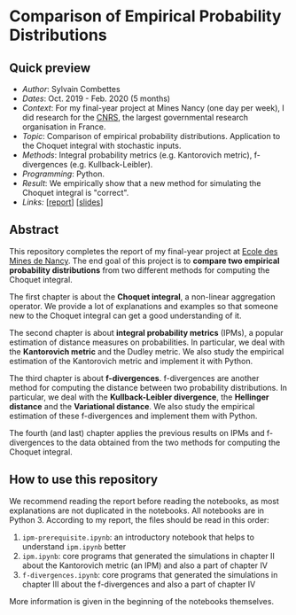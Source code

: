 # Comparison of Empirical Probability Distributions

## Quick preview

- _Author_: Sylvain Combettes
- _Dates_: Oct. 2019 - Feb. 2020 (5 months)
- _Context_: For my final-year project at Mines Nancy (one day per week), I did research for the [CNRS](http://www.cnrs.fr/en), the largest governmental research organisation in France.
- _Topic_: Comparison of empirical probability distributions. Application to the Choquet integral with stochastic inputs.
- _Methods_: Integral probability metrics (e.g. Kantorovich metric), f-divergences (e.g. Kullback-Leibler).
- _Programming_: Python.
- _Result_: We empirically show that a new method for simulating the Choquet integral is "correct".
- _Links:_  [[report](https://sylvaincom.github.io/docs/comparison_distributions_report.pdf)] [[slides](https://sylvaincom.github.io/docs/comparison_distributions_slides.pdf)]

## Abstract

This repository completes the report of my final-year project at [Ecole des Mines de Nancy](https://mines-nancy.univ-lorraine.fr/formation/ingenieur-civil-mines-icm/).
The end goal of this project is to **compare two empirical probability distributions** from two different methods for computing the Choquet integral.

The first chapter is about the **Choquet integral**, a non-linear aggregation operator. We provide a lot of explanations and examples so that someone new to the Choquet integral can get a good understanding of it.

The second chapter is about **integral probability metrics** (IPMs), a popular estimation of distance measures on probabilities.
In particular, we deal with the **Kantorovich metric** and the Dudley metric.
We also study the empirical estimation of the Kantorovich metric and implement it with Python.

The third chapter is about **f-divergences**. f-divergences are another method for computing the distance between two probability distributions.
In particular, we deal with the **Kullback-Leibler divergence**, the **Hellinger distance** and the **Variational distance**.
We also study the empirical estimation of these f-divergences and implement them with Python.

The fourth (and last) chapter applies the previous results on IPMs and f-divergences to the data obtained from the two methods for computing the Choquet integral.

## How to use this repository

We recommend reading the report before reading the notebooks, as most explanations are not duplicated in the notebooks. All notebooks are in Python 3. According to my report, the files should be read in this order:
1. `ipm-prerequisite.ipynb`: an introductory notebook that helps to understand `ipm.ipynb` better
1. `ipm.ipynb`: core programs that generated the simulations in chapter II about the Kantorovich metric (an IPM) and also a part of chapter IV
1. `f-divergences.ipynb`: core programs that generated the simulations in chapter III about the f-divergences and also a part of chapter IV

More information is given in the beginning of the notebooks themselves.